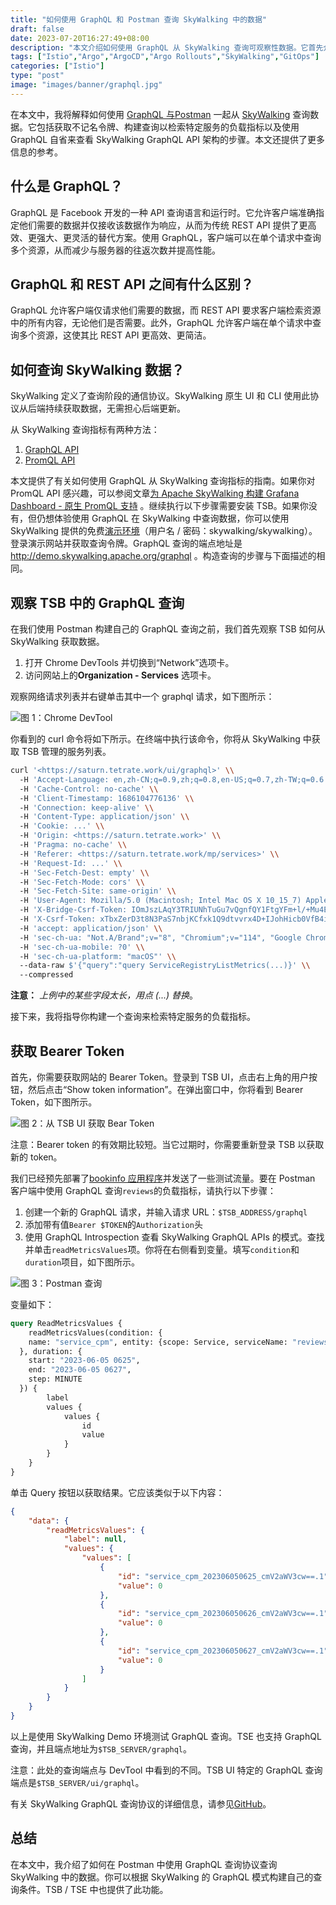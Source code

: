 ```yaml
---
title: "如何使用 GraphQL 和 Postman 查询 SkyWalking 中的数据"
draft: false
date: 2023-07-20T16:27:49+08:00
description: "本文介绍如何使用 GraphQL 从 SkyWalking 查询可观察性数据。它首先介绍了 GraphQL 和 SkyWalking，然后介绍了如何设置 Postman 发送 GraphQL 查询，最后提供了一些示例 GraphQL 查询，可用于从 SkyWalking 查询可观察性数据。"
tags: ["Istio","Argo","ArgoCD","Argo Rollouts","SkyWalking","GitOps"]
categories: ["Istio"]
type: "post"
image: "images/banner/graphql.jpg"
---
```


在本文中，我将解释如何使用 [GraphQL 与](https://graphql.org/)[Postman](https://www.postman.com/) 一起从 [SkyWalking](https://skywalking.apache.org/) 查询数据。它包括获取不记名令牌、构建查询以检索特定服务的负载指标以及使用 GraphQL 自省来查看 SkyWalking GraphQL API 架构的步骤。本文还提供了更多信息的参考。

## 什么是 GraphQL？

GraphQL 是 Facebook 开发的一种 API 查询语言和运行时。它允许客户端准确指定他们需要的数据并仅接收该数据作为响应，从而为传统 REST API 提供了更高效、更强大、更灵活的替代方案。使用 GraphQL，客户端可以在单个请求中查询多个资源，从而减少与服务器的往返次数并提高性能。

## GraphQL 和 REST API 之间有什么区别？

GraphQL 允许客户端仅请求他们需要的数据，而 REST API 要求客户端检索资源中的所有内容，无论他们是否需要。此外，GraphQL 允许客户端在单个请求中查询多个资源，这使其比 REST API 更高效、更简洁。

## 如何查询 SkyWalking 数据？

SkyWalking 定义了查询阶段的通信协议。SkyWalking 原生 UI 和 CLI 使用此协议从后端持续获取数据，无需担心后端更新。

从 SkyWalking 查询指标有两种方法：

1. [GraphQL API](https://skywalking.apache.org/docs/main/v9.4.0/en/api/query-protocol/)
2. [PromQL API](https://skywalking.apache.org/docs/main/v9.4.0/en/api/promql-service/)

本文提供了有关如何使用 GraphQL 从 SkyWalking 查询指标的指南。如果你对 PromQL API 感兴趣，可以参阅文章[为 Apache SkyWalking 构建 Grafana Dashboard - 原生 PromQL 支持](https://skywalking.apache.org/zh/2023-03-17-build-grafana-dashboards-for-apache-skywalking-native-promql-support/) 。继续执行以下步骤需要安装 TSB。如果你没有，但仍想体验使用 GraphQL 在 SkyWalking 中查询数据，你可以使用 SkyWalking 提供的免费[演示环境](https://skywalking.apache.org/)（用户名 / 密码：skywalking/skywalking）。登录演示网站并获取查询令牌。GraphQL 查询的端点地址是 <http://demo.skywalking.apache.org/graphql> 。构造查询的步骤与下面描述的相同。

## 观察 TSB 中的 GraphQL 查询

在我们使用 Postman 构建自己的 GraphQL 查询之前，我们首先观察 TSB 如何从 SkyWalking 获取数据。

1. 打开 Chrome DevTools 并切换到“Network”选项卡。
2. 访问网站上的**Organization - Services** 选项卡。

观察网络请求列表并右键单击其中一个 graphql 请求，如下图所示：

![图 1：Chrome DevTool](f1.jpg)

你看到的 curl 命令将如下所示。在终端中执行该命令，你将从 SkyWalking 中获取 TSB 管理的服务列表。

```bash
curl '<https://saturn.tetrate.work/ui/graphql>' \\
  -H 'Accept-Language: en,zh-CN;q=0.9,zh;q=0.8,en-US;q=0.7,zh-TW;q=0.6' \\
  -H 'Cache-Control: no-cache' \\
  -H 'Client-Timestamp: 1686104776136' \\
  -H 'Connection: keep-alive' \\
  -H 'Content-Type: application/json' \\
  -H 'Cookie: ...' \\
  -H 'Origin: <https://saturn.tetrate.work>' \\
  -H 'Pragma: no-cache' \\
  -H 'Referer: <https://saturn.tetrate.work/mp/services>' \\
  -H 'Request-Id: ...' \\
  -H 'Sec-Fetch-Dest: empty' \\
  -H 'Sec-Fetch-Mode: cors' \\
  -H 'Sec-Fetch-Site: same-origin' \\
  -H 'User-Agent: Mozilla/5.0 (Macintosh; Intel Mac OS X 10_15_7) AppleWebKit/537.36 (KHTML, like Gecko) Chrome/114.0.0.0 Safari/537.36' \\
  -H 'X-Bridge-Csrf-Token: IOmJszLAqY3TRIUNhTuGu7vQgnfQY1FtgYFm+l/+Mu4EmVQU5T8EaQ7bngkCv4hQ12ZGids+I21pHMdepE9/qQ==' \\
  -H 'X-Csrf-Token: xTbxZerD3t8N3PaS7nbjKCfxk1Q9dtvvrx4D+IJohHicb0VfB4iAZaP0zh1eXDWctQyCYZWaKLhAYT3M6Drk3A==' \\
  -H 'accept: application/json' \\
  -H 'sec-ch-ua: "Not.A/Brand";v="8", "Chromium";v="114", "Google Chrome";v="114"' \\
  -H 'sec-ch-ua-mobile: ?0' \\
  -H 'sec-ch-ua-platform: "macOS"' \\
  --data-raw $'{"query":"query ServiceRegistryListMetrics(...)}' \\
  --compressed
```

**注意：** *上例中的某些字段太长，用点 (...) 替换*。

接下来，我将指导你构建一个查询来检索特定服务的负载指标。

## 获取 Bearer Token

首先，你需要获取网站的 Bearer Token。登录到 TSB UI，点击右上角的用户按钮，然后点击“Show token information”。在弹出窗口中，你将看到 Bearer Token，如下图所示。

![图 2：从 TSB UI 获取 Bear Token](f2.jpg)

注意：Bearer token 的有效期比较短。当它过期时，你需要重新登录 TSB 以获取新的 token。

我们已经预先部署了[bookinfo 应用程序](https://istio.io/latest/docs/examples/bookinfo/)并发送了一些测试流量。要在 Postman 客户端中使用 GraphQL 查询`reviews`的负载指标，请执行以下步骤：

1. 创建一个新的 GraphQL 请求，并输入请求 URL：`$TSB_ADDRESS/graphql`
2. 添加带有值`Bearer $TOKEN`的`Authorization`头
3. 使用 GraphQL Introspection 查看 SkyWalking GraphQL APIs 的模式。查找并单击`readMetricsValues`项。你将在右侧看到变量。填写`condition`和`duration`项目，如下图所示。

![图 3：Postman 查询](f3.jpg)

变量如下：

```graphql
query ReadMetricsValues {
    readMetricsValues(condition: {
    name: "service_cpm", entity: {scope: Service, serviceName: "reviews", normal: true}
  }, duration: {
    start: "2023-06-05 0625",
    end: "2023-06-05 0627",
    step: MINUTE
  }) {
        label
        values {
            values {
                id
                value
            }
        }
    }
}
```

单击 Query 按钮以获取结果。它应该类似于以下内容：

```json
{
    "data": {
        "readMetricsValues": {
            "label": null,
            "values": {
                "values": [
                    {
                        "id": "service_cpm_202306050625_cmV2aWV3cw==.1",
                        "value": 0
                    },
                    {
                        "id": "service_cpm_202306050626_cmV2aWV3cw==.1",
                        "value": 0
                    },
                    {
                        "id": "service_cpm_202306050627_cmV2aWV3cw==.1",
                        "value": 0
                    }
                ]
            }
        }
    }
}
```

以上是使用 SkyWalking Demo 环境测试 GraphQL 查询。TSE 也支持 GraphQL 查询，并且端点地址为`$TSB_SERVER/graphql`。

注意：此处的查询端点与 DevTool 中看到的不同。TSB UI 特定的 GraphQL 查询端点是`$TSB_SERVER/ui/graphql`。

有关 SkyWalking GraphQL 查询协议的详细信息，请参见[GitHub](https://github.com/apache/skywalking-query-protocol/tree/master)。

## 总结

在本文中，我介绍了如何在 Postman 中使用 GraphQL 查询协议查询 SkyWalking 中的数据。你可以根据 SkyWalking 的 GraphQL 模式构建自己的查询条件。TSB / TSE 中也提供了此功能。
